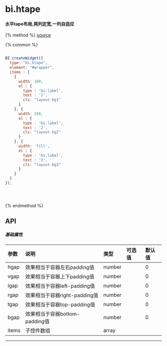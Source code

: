 # bi.htape

#### 水平tape布局,两列定宽,一列自适应

{% method %}
[source](https://jsfiddle.net/fineui/ry7Lnhgw/)

{% common %}
```javascript

BI.createWidget({
  type: "bi.htape",
  element: "#wrapper",         
  items : [
    {
      width: 100,
      el : {
        type : 'bi.label',
        text : '1',
        cls: "layout-bg1"
      }
    }, {
      width: 200,
      el : {
        type : 'bi.label',
        text : '2',
        cls: "layout-bg2"
      }
    }, {
      width: 'fill',
      el : {
        type : 'bi.label',
        text : '3',
        cls: "layout-bg3"
      }
    }
  ]
});





```

{% endmethod %}


## API
##### 基础属性

| 参数    | 说明                           | 类型       | 可选值 | 默认值
| :------ |:-------------                  | :-----     | :----|:----
| hgap    | 效果相当于容器左右padding值    |    number  |  |  0  |
| vgap    | 效果相当于容器上下padding值    |    number  |  |  0  |
| lgap    | 效果相当于容器left-padding值   |    number  |  |  0  |
| rgap    | 效果相当于容器right-padding值  |    number  |  |  0  |
| tgap    | 效果相当于容器top-padding值    |    number  |  |  0  |
| bgap    | 效果相当于容器bottom-padding值 |    number  |  |  0  |
| items | 子控件数组     |    array |  |  |



---